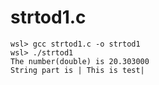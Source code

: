 # strtod1.c

```
wsl> gcc strtod1.c -o strtod1
wsl> ./strtod1
The number(double) is 20.303000
String part is | This is test|
```
